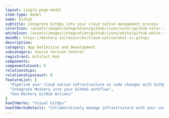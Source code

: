 ```yaml
---
layout: single-page-model
item-type: model
name: Github
subtitle: Integrate GitOps into your cloud native management process
colorIcon: /assets/images/integration/github/icons/color/github-color.svg
whiteIcon: /assets/images/integration/github/icons/white/github-white.svg
docURL: https://meshery.io/resources/cloud-native/what-is-gitops
description: 
category: App Definition and Development
subcategory: Source Version Control
registrant: Artifact Hub
components: 
componentsCount: 0
relationships: 
relationshipsCount: 0
featureList: [
  "Pipeline your cloud native infrastructure as code changes with GitOps",
  "Integrate Meshery into your GitHub workflow",
  "Use Meshery GitHub Actions"
]
howItWorks: "Visual GitOps"
howItWorksDetails: "Collaboratively manage infrastructure with your coworkers synchronously sharing the same designs."
---
```

